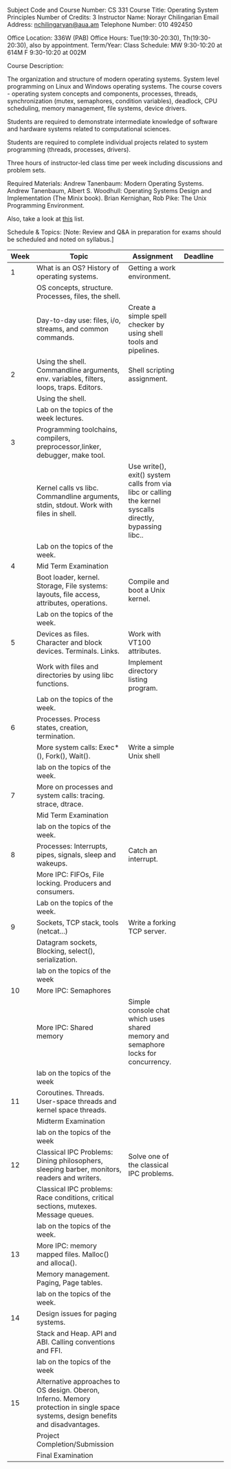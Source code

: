 Subject Code and Course Number:			CS 331
Course Title:							  Operating System Principles
Number of Credits:				      3
Instructor Name:					    Norayr Chilingarian
Email Address:							nchilingaryan@aua.am
Telephone Number:						010 492450

Office Location:			  336W (PAB)
Office Hours:					Tue(19:30-20:30), Th(19:30-20:30), also by appointment.
Term/Year: 
Class Schedule:				MW 9:30-10:20 at 614M
        F 9:30-10:20 at 002M


Course Description:  

The organization and structure of modern operating systems. System level programming on Linux and Windows operating systems.
The course covers - operating system concepts and components, processes, threads, synchronization (mutex, semaphores, condition variables), deadlock, CPU scheduling, memory management, file systems, device drivers.

Students are required to demonstrate intermediate knowledge of software and hardware systems related to computational sciences.

Students are required to complete individual projects related to system programming (threads, processes, drivers).

Three hours of instructor-led class time per week including discussions and problem sets.


Required Materials: 
Andrew Tanenbaum: Modern Operating Systems.
Andrew Tanenbaum, Albert S. Woodhull: Operating Systems Design and Implementation (The Minix book).
Brian Kernighan, Rob Pike: The Unix Programming Environment.

Also, take a look at [this](https://github.com/operating-systems-2018/notes/blob/master/literature.md) list.


Schedule & Topics: [Note:  Review and Q&A in preparation for exams should be scheduled and noted on syllabus.]



| Week 	| Topic                                                                                                                               	| Assignment                                                                                               	| Deadline 	|   	|
|------	|-------------------------------------------------------------------------------------------------------------------------------------	|----------------------------------------------------------------------------------------------------------	|----------	|---	|
| 1    	| What is an OS? History of operating systems.                                                                                        	| Getting a work environment.                                                                              	|          	|   	|
|      	| OS concepts, structure. Processes, files, the shell.                                                                                	|                                                                                                          	|          	|   	|
|      	| Day-to-day use: files, i/o, streams, and common commands.                                                                           	| Create a simple spell checker by using shell tools and pipelines.                                        	|          	|   	|
| 2    	| Using the shell. Commandline arguments, env. variables,  filters, loops, traps. Editors.                                            	| Shell scripting assignment.                                                                              	|          	|   	|
|      	| Using the shell.                                                                                                                    	|                                                                                                          	|          	|   	|
|      	| Lab on the topics of the week lectures.                                                                                             	|                                                                                                          	|          	|   	|
| 3    	| Programming toolchains, compilers, preprocessor,linker, debugger, make tool.                                                        	|                                                                                                          	|          	|   	|
|      	| Kernel calls vs libc. Commandline arguments, stdin, stdout. Work with files in shell.                                               	| Use write(), exit() system calls from via libc or calling the kernel syscalls directly, bypassing libc.. 	|          	|   	|
|      	| Lab on the topics of the week.                                                                                                      	|                                                                                                          	|          	|   	|
| 4    	| Mid Term Examination                                                                                                                	|                                                                                                          	|          	|   	|
|      	| Boot loader, kernel. Storage, File systems: layouts, file access, attributes, operations.                                           	| Compile and boot a Unix kernel.                                                                          	|          	|   	|
|      	| Lab on the topics of the week.                                                                                                      	|                                                                                                          	|          	|   	|
| 5    	| Devices as files. Character and block devices. Terminals. Links.                                                                    	| Work with VT100 attributes.                                                                              	|          	|   	|
|      	| Work with files and directories by using libc functions.                                                                            	| Implement directory listing program.                                                                     	|          	|   	|
|      	| Lab on the topics of the week.                                                                                                      	|                                                                                                          	|          	|   	|
| 6    	| Processes. Process states, creation, termination.                                                                                   	|                                                                                                          	|          	|   	|
|      	| More system calls: Exec*(), Fork(), Wait().                                                                                         	| Write a simple Unix shell                                                                                	|          	|   	|
|      	| lab on the topics of the week.                                                                                                      	|                                                                                                          	|          	|   	|
| 7    	| More on processes and system calls: tracing. strace, dtrace.                                                                        	|                                                                                                          	|          	|   	|
|      	| Mid Term Examination                                                                                                                	|                                                                                                          	|          	|   	|
|      	| lab on the topics of the week.                                                                                                      	|                                                                                                          	|          	|   	|
| 8    	| Processes: Interrupts, pipes, signals, sleep and wakeups.                                                                           	| Catch an interrupt.                                                                                      	|          	|   	|
|      	| More IPC: FIFOs, File locking. Producers and consumers.                                                                             	|                                                                                                          	|          	|   	|
|      	| Lab on the topics of the week.                                                                                                      	|                                                                                                          	|          	|   	|
| 9    	| Sockets, TCP stack, tools (netcat...)                                                                                               	| Write a forking TCP server.                                                                              	|          	|   	|
|      	| Datagram sockets, Blocking, select(), serialization.                                                                                	|                                                                                                          	|          	|   	|
|      	| lab on the topics of the week                                                                                                       	|                                                                                                          	|          	|   	|
| 10   	| More IPC: Semaphores                                                                                                                	|                                                                                                          	|          	|   	|
|      	| More IPC: Shared memory                                                                                                             	| Simple console chat which uses shared memory and semaphore locks for concurrency.                        	|          	|   	|
|      	| lab on the topics of the week                                                                                                       	|                                                                                                          	|          	|   	|
| 11   	| Coroutines. Threads. User-space threads and kernel space threads.                                                                   	|                                                                                                          	|          	|   	|
|      	| Midterm Examination                                                                                                                 	|                                                                                                          	|          	|   	|
|      	| lab on the topics of the week                                                                                                       	|                                                                                                          	|          	|   	|
| 12   	| Classical IPC Problems: Dining philosophers, sleeping barber, monitors, readers and writers.                                        	| Solve one of the classical IPC problems.                                                                 	|          	|   	|
|      	| Classical IPC problems: Race conditions, critical sections, mutexes. Message queues.                                                	|                                                                                                          	|          	|   	|
|      	| lab on the topics of the week.                                                                                                      	|                                                                                                          	|          	|   	|
| 13   	| More IPC: memory mapped files. Malloc() and alloca().                                                                               	|                                                                                                          	|          	|   	|
|      	| Memory management. Paging, Page tables.                                                                                             	|                                                                                                          	|          	|   	|
|      	| lab on the topics of the week.                                                                                                      	|                                                                                                          	|          	|   	|
| 14   	| Design issues for paging systems.                                                                                                   	|                                                                                                          	|          	|   	|
|      	| Stack and Heap. API and ABI. Calling conventions and FFI.                                                                           	|                                                                                                          	|          	|   	|
|      	| lab on the topics of the week                                                                                                       	|                                                                                                          	|          	|   	|
| 15   	| Alternative approaches to OS design. Oberon, Inferno. Memory protection in single space systems, design benefits and disadvantages. 	|                                                                                                          	|          	|   	|
|      	| Project Completion/Submission                                                                                                       	|                                                                                                          	|          	|   	|
|      	| Final Examination                                                                                                                   	|                                                                                                          	|          	|   	|
